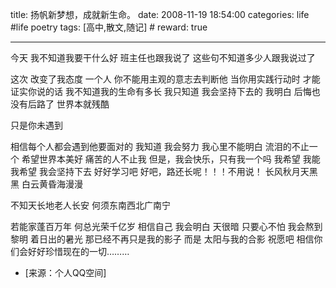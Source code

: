 title: 扬帆新梦想，成就新生命。
date: 2008-11-19 18:54:00
categories: life #life poetry
tags: [高中,散文,随记]  # <!--more-->
reward: true

---

今天
我不知道我要干什么好
班主任也跟我说了
这些句不知道多少人跟我说过了

<!--more-->

这次
改变了我态度
一个人
你不能用主观的意志去判断他
当你用实践行动时
才能证实你说的话
我不知道我的生命有多长
我只知道
我会坚持下去的
我明白
后悔也没有后路了
世界本就残酷

只是你未遇到

相信每个人都会遇到他要面对的
我知道
我会努力
我心里不能明白
流泪的不止一个
希望世界本美好
痛苦的人不止我
但是，我会快乐，只有我一个吗
我希望
我能
我希望
我会坚持下去
好好学习吧
好吧，路还长呢！！！不用说！
长风秋月天黑黑
白云黄昏海漫漫

不知天长地老人长安
何须东南西北广南宁

若能家蓬百万年
何总光荣千亿岁
相信自己
我会明白
天很暗
只要心不怕
我会熬到黎明
着日出的暑光
那已经不再只是我的影子
而是
太阳与我的合影
祝愿吧
相信你们会好好珍惜现在的一切………


- [来源：个人QQ空间]
